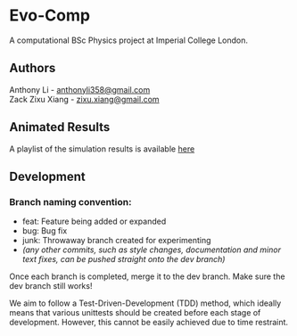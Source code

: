 # Evo-Comp
A computational BSc Physics project at Imperial College London.

## Authors  
Anthony Li - anthonyli358@gmail.com  
Zack Zixu Xiang - zixu.xiang@gmail.com

## Animated Results
A playlist of the simulation results is available [here](https://www.youtube.com/playlist?list=PLcsdJGp32l-NUlo0vEqq9EdHNxbyns2Px)

## Development
### Branch naming convention:
* feat:      Feature being added or expanded 
* bug:       Bug fix  
* junk:      Throwaway branch created for experimenting  
* *(any other commits, such as style changes, documentation and minor text fixes, can be pushed straight onto the dev branch)*

Once each branch is completed, merge it to the dev branch. Make sure the dev branch still works!

We aim to follow a Test-Driven-Development (TDD) method, which ideally means that various unittests should be created before each stage of development. However, this cannot be easily achieved due to time restraint.